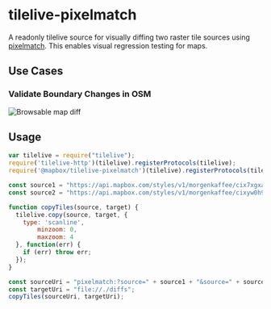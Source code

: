 # tilelive-pixelmatch

A readonly tilelive source for visually diffing two raster tile sources using [pixelmatch](https://github.com/mapbox/pixelmatch). This enables visual regression testing for maps.

## Use Cases

### Validate Boundary Changes in OSM

![Browsable map diff](https://cloud.githubusercontent.com/assets/1288339/24314646/15eea404-10b9-11e7-9c83-f3bb8c863a50.png)

## Usage

```js
var tilelive = require("tilelive");
require('tilelive-http')(tilelive).registerProtocols(tilelive);
require('@mapbox/tilelive-pixelmatch')(tilelive).registerProtocols(tilelive);

const source1 = "https://api.mapbox.com/styles/v1/morgenkaffee/cix7xgxah00aw2pnoh7nwsozf/tiles/256/{z}/{x}/{y}?access_token=pk.eyJ1IjoibW9yZ2Vua2FmZmVlIiwiYSI6IjIzcmN0NlkifQ.0LRTNgCc-envt9d5MzR75w";
const source2 = "https://api.mapbox.com/styles/v1/morgenkaffee/cixyw0h9300612rql81d6r83d/tiles/256/{z}/{x}/{y}?access_token=pk.eyJ1IjoibW9yZ2Vua2FmZmVlIiwiYSI6IjIzcmN0NlkifQ.0LRTNgCc-envt9d5MzR75w";

function copyTiles(source, target) {
  tilelive.copy(source, target, {
    type: 'scanline',
        minzoom: 0,
        maxzoom: 4
  }, function(err) {
    if (err) throw err;
  });
}

const sourceUri = "pixelmatch:?source=" + source1 + "&source=" + source2;
const targetUri = "file://./diffs";
copyTiles(sourceUri, targetUri);
```

